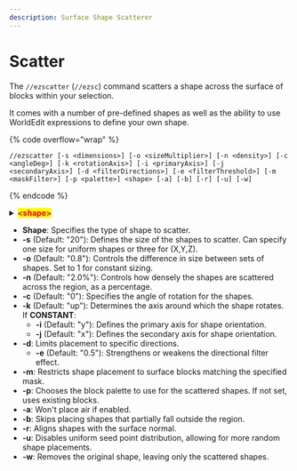 ```yaml
---
description: Surface Shape Scatterer
---
```


# Scatter

The `//ezscatter` (`//ezsc`) command scatters a shape across the surface of blocks within your selection.

It comes with a number of pre-defined shapes as well as the ability to use WorldEdit expressions to define your own shape.

{% code overflow="wrap" %}
```
//ezscatter [-s <dimensions>] [-o <sizeMultiplier>] [-n <density>] [-c <angleDeg>] [-k <rotationAxis>] [-i <primaryAxis>] [-j <secondaryAxis>] [-d <filterDirections>] [-e <filterThreshold>] [-m <maskFilter>] [-p <palette>] <shape> [-a] [-b] [-r] [-u] [-w]
```
{% endcode %}

<details>

<summary><mark style="color:red;"><strong>&#x3C;shape></strong></mark></summary>

`2`

</details>

* **Shape**: Specifies the type of shape to scatter.
* **-s** (Default: "20"): Defines the size of the shapes to scatter. Can specify one size for uniform shapes or three for (X,Y,Z).
* **-o** (Default: "0.8"): Controls the difference in size between sets of shapes. Set to 1 for constant sizing.
* **-n** (Default: "2.0%"): Controls how densely the shapes are scattered across the region, as a percentage.
* **-c** (Default: "0"): Specifies the angle of rotation for the shapes.
* **-k** (Default: "up"): Determines the axis around which the shape rotates.\
  If **CONSTANT**:
  * **-i** (Default: "y"): Defines the primary axis for shape orientation.
  * **-j** (Default: "x"): Defines the secondary axis for shape orientation.
* **-d**: Limits placement to specific directions.
  * **-e** (Default: "0.5"): Strengthens or weakens the directional filter effect.
* **-m**: Restricts shape placement to surface blocks matching the specified mask.
* **-p**: Chooses the block palette to use for the scattered shapes. If not set, uses existing blocks.
* **-a**: Won't place air if enabled.
* **-b**: Skips placing shapes that partially fall outside the region.
* **-r**: Aligns shapes with the surface normal.
* **-u**: Disables uniform seed point distribution, allowing for more random shape placements.
* **-w**: Removes the original shape, leaving only the scattered shapes.
